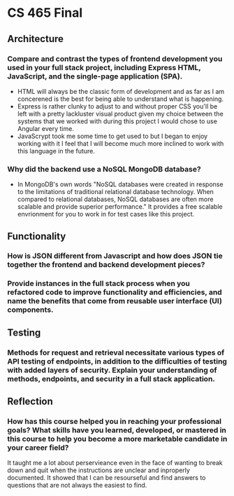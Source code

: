 # CS 465 Final

## Architecture
### Compare and contrast the types of frontend development you used in your full stack project, including Express HTML, JavaScript, and the single-page application (SPA).
- HTML will always be the classic form of development and as far as I am concerened is the best for being able to understand what is happening. 
- Express is rather clunky to adjust to and without proper CSS you'll be left with a pretty lackluster visual product given my choice between the systems that we worked with during this project I would chose to use Angular every time.
- JavaScrypt took me some time to get used to but I began to enjoy working with it I feel that I will become much more inclined to work with this language in the future.
### Why did the backend use a NoSQL MongoDB database?
- In MongoDB's own words "NoSQL databases were created in response to the limitations of traditional relational database technology. When compared to relational databases, NoSQL databases are often more scalable and provide superior performance." It provides a free scalable envrionment for you to work in for test cases like this project.

## Functionality
### How is JSON different from Javascript and how does JSON tie together the frontend and backend development pieces?

### Provide instances in the full stack process when you refactored code to improve functionality and efficiencies, and name the benefits that come from reusable user interface (UI) components.

## Testing

### Methods for request and retrieval necessitate various types of API testing of endpoints, in addition to the difficulties of testing with added layers of security. Explain your understanding of methods, endpoints, and security in a full stack application.

## Reflection

### How has this course helped you in reaching your professional goals? What skills have you learned, developed, or mastered in this course to help you become a more marketable candidate in your career field?
It taught me a lot about perservieance even in the face of wanting to break down and quit when the instructions are unclear and inproperly documented. It showed that I can be resourseful and find answers to questions that are not always the easiest to find.
